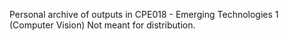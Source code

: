 Personal archive of outputs in CPE018 - Emerging Technologies 1 (Computer Vision)
Not meant for distribution.

